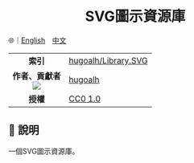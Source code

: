 # <div align="center">SVG圖示資源庫</div>

🌐｜<a href="./README.md">English</a>　<a href="./README.zh-hant.md">中文</a>

<table>
  <tr>
    <td align="center"><strong>索引</strong></td>
    <td><a href="https://github.com/hugoalh/Library.SVG.Icon">hugoalh/Library.SVG</a></td>
  </tr>
  <tr>
    <td align="center">
      <strong>作者、貢獻者</strong><br />
      <img src="https://img.shields.io/github/contributors/hugoalh/Library.SVG.Icon?color=000000&label=%20" />
    </td>
    <td><a href="https://github.com/hugoalh">hugoalh</a></td>
  </tr>
  <tr>
    <td align="center"><strong>授權</strong></td>
    <td>
      <a href="../LICENSE.zh-hant.md">CC0 1.0</a>
    </td>
  </tr>
</table>

## 📜 說明

一個SVG圖示資源庫。
